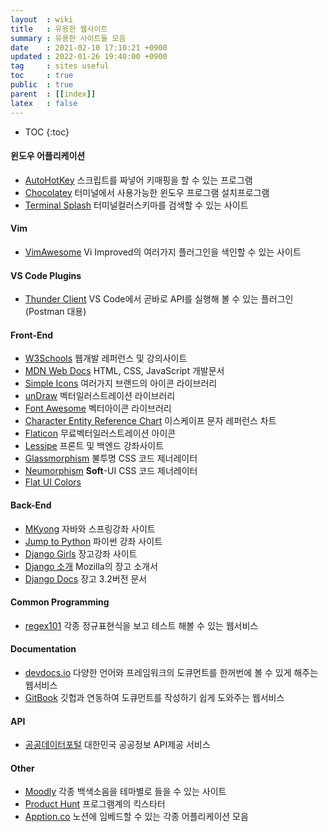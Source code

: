 ```yaml
---
layout  : wiki
title   : 유용한 웹사이트 
summary : 유용한 사이트들 모음
date    : 2021-02-10 17:10:21 +0900
updated : 2022-01-26 19:40:00 +0900
tag     : sites useful
toc     : true
public  : true
parent  : [[index]]
latex   : false
---
```

* TOC
{:toc}

#### 윈도우 어플리케이션
* [AutoHotKey](https://www.autohotkey.com/) 스크립트를 짜넣어 키매핑을 할 수 있는 프로그램
* [Chocolatey](https://chocolatey.org/) 터미널에서 사용가능한 윈도우 프로그램 설치프로그램
* [Terminal Splash](https://terminalsplash.com/) 터미널컬러스키마를 검색할 수 있는 사이트

#### Vim
* [VimAwesome](https://vimawesome.com/) Vi Improved의 여러가지 플러그인을 색인할 수 있는 사이트

#### VS Code Plugins
* [Thunder Client](https://www.thunderclient.io/) VS Code에서 곧바로 API를 실행해 볼 수 있는 플러그인 (Postman 대용)

#### Front-End
* [W3Schools](https://www.w3schools.com/) 웹개발 레퍼런스 및 강의사이트
* [MDN Web Docs](https://developer.mozilla.org/en-US/) HTML, CSS, JavaScript 개발문서
* [Simple Icons](https://simpleicons.org/) 여러가지 브랜드의 아이콘 라이브러리
* [unDraw](https://undraw.co/illustrations) 벡터일러스트레이션 라이브러리
* [Font Awesome](https://fontawesome.com/icons?d=gallery) 벡터아이콘 라이브러리
* [Character Entity Reference Chart](https://dev.w3.org/html5/html-author/charref) 이스케이프 문자 레퍼런스 차트
* [Flaticon](https://www.flaticon.com/) 무료벡터일러스트레이션 아이콘
* [Lessipe](https://lessipe.com/#) 프론트 및 백엔드 강좌사이트
* [Glassmorphism](https://css.glass/) 불투명 CSS 코드 제너레이터
* [Neumorphism](https://neumorphism.io/#ffffff) **Soft**-UI CSS 코드 제너레이터
* [Flat UI Colors](https://flatuicolors.com/)

#### Back-End
* [MKyong](https://mkyong.com/) 자바와 스프링강좌 사이트
* [Jump to Python](https://wikidocs.net/book/1) 파이썬 강좌 사이트
* [Django Girls](https://tutorial.djangogirls.org/ko/) 장고강좌 사이트
* [Django 소개](https://developer.mozilla.org/ko/docs/Learn/Server-side/Django/Introduction) Mozilla의 장고 소개서
* [Django Docs](https://docs.djangoproject.com/ko/3.2/) 장고 3.2버전 문서

#### Common Programming
* [regex101](https://regex101.com/) 각종 정규표현식을 보고 테스트 해볼 수 있는 웹서비스

#### Documentation
* [devdocs.io](https://devdocs.io/) 다양한 언어와 프레임워크의 도큐먼트를 한꺼번에 볼 수 있게 해주는 웹서비스
* [GitBook](https://www.gitbook.com/) 깃헙과 연동하여 도큐먼트를 작성하기 쉽게 도와주는 웹서비스

#### API
* [공공데이터포털](https://www.data.go.kr/index.do) 대한민국 공공정보 API제공 서비스

#### Other
* [Moodly](https://moodly.site/) 각종 백색소음을 테마별로 들을 수 있는 사이트
* [Product Hunt](https://www.producthunt.com/) 프로그램계의 킥스타터
* [Apption.co](https://apption.co/) 노션에 임베드할 수 있는 각종 어플리케이션 모음
